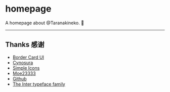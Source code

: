 # homepage

A homepage about @Taranakineko. 🚧

---

## Thanks 感谢

  - [Border Card UI](https://stapxs.github.io/Border-Card-UI/docs/) <!--网页 UI 整体构成 + 模仿部分 css 配置-->
  - [Cynosura](https://cynosura.one/) <!--模仿部分 css 配置-->
  - [Simple Icons](https://simpleicons.org/) <!--社交链接图标显示-->
  - [Moe23333](https://moe23333.vercel.app/) <!-- Inter 字体设置参考 + 网站细节修改建议 -->
  - [Github](https://github.com) <!--作为部分调色参考-->
  - [The Inter typeface family](https://rsms.me/inter/) <!-- 使用的英文字体 -->
